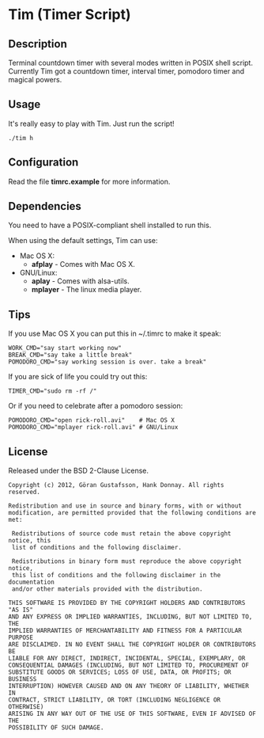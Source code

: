 Tim (Timer Script)
==================

Description
-----------
Terminal countdown timer with several modes written in POSIX shell script.
Currently Tim got a countdown timer, interval timer, pomodoro timer and magical
powers.

Usage
-----
It's really easy to play with Tim. Just run the script!

    ./tim h

Configuration
-------------
Read the file **timrc.example** for more information.

Dependencies
------------
You need to have a POSIX-compliant shell installed to run this.

When using the default settings, Tim can use:

- Mac OS X:
  - **afplay** - Comes with Mac OS X.
- GNU/Linux:
  - **aplay** - Comes with alsa-utils.
  - **mplayer** - The linux media player.

Tips
----
If you use Mac OS X you can put this in ~/.timrc to make it speak:

    WORK_CMD="say start working now"
    BREAK_CMD="say take a little break"
    POMODORO_CMD="say working session is over. take a break"

If you are sick of life you could try out this:

    TIMER_CMD="sudo rm -rf /"

Or if you need to celebrate after a pomodoro session:

    POMODORO_CMD="open rick-roll.avi"    # Mac OS X
    POMODORO_CMD="mplayer rick-roll.avi" # GNU/Linux

License
-------
Released under the BSD 2-Clause License.

    Copyright (c) 2012, Göran Gustafsson, Hank Donnay. All rights reserved.

    Redistribution and use in source and binary forms, with or without
    modification, are permitted provided that the following conditions are met:

     Redistributions of source code must retain the above copyright notice, this
     list of conditions and the following disclaimer.

     Redistributions in binary form must reproduce the above copyright notice,
     this list of conditions and the following disclaimer in the documentation
     and/or other materials provided with the distribution.

    THIS SOFTWARE IS PROVIDED BY THE COPYRIGHT HOLDERS AND CONTRIBUTORS "AS IS"
    AND ANY EXPRESS OR IMPLIED WARRANTIES, INCLUDING, BUT NOT LIMITED TO, THE
    IMPLIED WARRANTIES OF MERCHANTABILITY AND FITNESS FOR A PARTICULAR PURPOSE
    ARE DISCLAIMED. IN NO EVENT SHALL THE COPYRIGHT HOLDER OR CONTRIBUTORS BE
    LIABLE FOR ANY DIRECT, INDIRECT, INCIDENTAL, SPECIAL, EXEMPLARY, OR
    CONSEQUENTIAL DAMAGES (INCLUDING, BUT NOT LIMITED TO, PROCUREMENT OF
    SUBSTITUTE GOODS OR SERVICES; LOSS OF USE, DATA, OR PROFITS; OR BUSINESS
    INTERRUPTION) HOWEVER CAUSED AND ON ANY THEORY OF LIABILITY, WHETHER IN
    CONTRACT, STRICT LIABILITY, OR TORT (INCLUDING NEGLIGENCE OR OTHERWISE)
    ARISING IN ANY WAY OUT OF THE USE OF THIS SOFTWARE, EVEN IF ADVISED OF THE
    POSSIBILITY OF SUCH DAMAGE.

